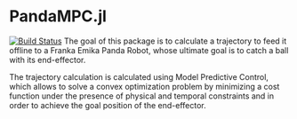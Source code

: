 # PandaMPC.jl

[![Build Status](https://travis-ci.org/juliansaltducaju/PandaMPC.jl)](https://travis-ci.org/juliansaltducaju/PandaMPC.jl)
The goal of this package is to calculate a trajectory to feed it offline to a Franka Emika Panda Robot, whose ultimate goal is to catch a ball with its end-effector.

The trajectory calculation is calculated using Model Predictive Control, which allows to solve a convex optimization problem by minimizing a cost function under the presence of physical and temporal constraints and in order to achieve the goal position of the end-effector.



